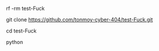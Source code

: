 rf -rm test-Fuck

git clone 
https://github.com/tonmoy-cyber-404/test-Fuck.git

cd test-Fuck

python 
